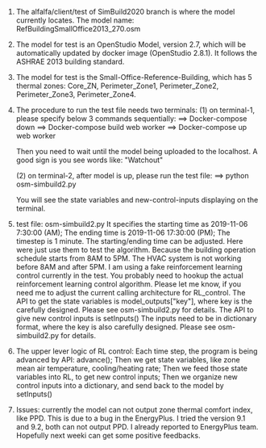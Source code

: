 1. The alfalfa/client/test of SimBuild2020 branch is where the model currently locates. 
   The model name: RefBuildingSmallOffice2013_270.osm
2. The model for test is an OpenStudio Model, version 2.7, which will be 
   automatically updated by docker image (OpenStudio 2.8.1). 
   It follows the ASHRAE 2013 building standard.
3. The model for test is the Small-Office-Reference-Building, which has 5 
   thermal zones: Core_ZN, Perimeter_Zone1, Perimeter_Zone2, Perimeter_Zone3,
                  Perimeter_Zone4. 
4. The procedure to run the test file needs two terminals:
   (1) on terminal-1, please specify below 3 commands sequentially: 
   ==> Docker-compose down
   ==> Docker-compose build web worker
   ==> Docker-compose up web worker
 
   Then you need to wait until the model being uploaded to the localhost. A good sign is you see words like: "Watchout"

   (2) on terminal-2, after model is up, please run the test file:
       ==> python osm-simbuild2.py

   You will see the state variables and new-control-inputs displaying on the terminal.
   
5. test file: osm-simbuild2.py
   It specifies the starting time as 2019-11-06 7:30:00 (AM);
   The ending time is 2019-11-06 17:30:00 (PM); 
   The timestep is 1 minute.
   The starting/ending time can be adjusted. Here were just use them to test the algorithm. Because the building operation schedule starts from 8AM to 5PM. The HVAC system is not working before 8AM and after 5PM. 
   I am using a fake reinforcement learning control currently in the test. You probably need to hookup the actual reinforcement learning control algorithm. Please let me know, if you need me to adjust the current calling architecture for RL_control.
   The API to get the state variables is model_outputs["key"], where key is the carefully designed. Please see osm-simbuild2.py for details.
   The API to give new control inputs is setInputs()
   The inputs need to be in dictionary format, where the key is also carefully designed. Please see osm-simbuild2.py for details.

6. The upper lever logic of RL control:
   Each time step, the program is being advanced by API: advance();
   Then we get state variables, like zone mean air temperature, cooling/heating rate; 
   Then we feed those state variables into RL, to get new control inputs;
   Then we organize new control inputs into a dictionary, and send back to the model by setInputs()
   
7. Issues: currently the model can not output zone thermal comfort index, like PPD. This is due to a bug in the EnergyPlus. I tried the version 9.1 and 9.2, both can not output PPD. I already reported to EnergyPlus team. Hopefully next weeki can get some positive feedbacks. 

